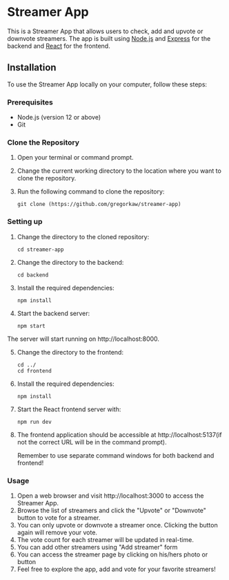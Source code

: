 # Streamer App

This is a Streamer App that allows users to check, add and upvote or downvote streamers. The app is built using [Node.js](https://nodejs.org) and [Express](https://expressjs.com/) for the backend and [React](https://reactjs.org) for the frontend.

## Installation

To use the Streamer App locally on your computer, follow these steps:

### Prerequisites

- Node.js (version 12 or above)
- Git

### Clone the Repository

1. Open your terminal or command prompt.
2. Change the current working directory to the location where you want to clone the repository.
3. Run the following command to clone the repository:

   ```shell
   git clone (https://github.com/gregorkaw/streamer-app)

### Setting up

1. Change the directory to the cloned repository:
   
   ```shell
   cd streamer-app

2. Change the directory to the backend:
   
   ```shell
   cd backend
   
3. Install the required dependencies:

   ```shell
   npm install

4. Start the backend server:

   ```shell
   npm start

The server will start running on http://localhost:8000.

5. Change the directory to the frontend:

   ```shell
   cd ../
   cd frontend

6. Install the required dependencies:

   ```shell
   npm install

7. Start the React frontend server with:

   ```shell
   npm run dev

8. The frontend application should be accessible at http://localhost:5137(if not the correct URL will be in the command prompt).

   Remember to use separate command windows for both backend and frontend!

### Usage

   1. Open a web browser and visit http://localhost:3000 to access the Streamer App.
   2. Browse the list of streamers and click the "Upvote" or "Downvote" button to vote for a streamer.
   3. You can only upvote or downvote a streamer once. Clicking the button again will remove your vote.
   4. The vote count for each streamer will be updated in real-time.
   5. You can add other streamers using "Add streamer" form
   6. You can access the streamer page by clicking on his/hers photo or button
   7. Feel free to explore the app, add and vote for your favorite streamers!
